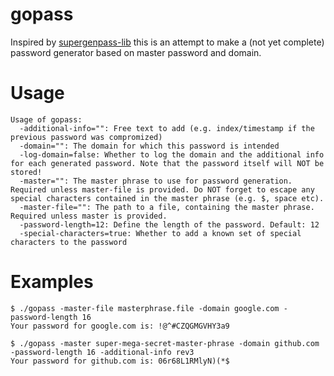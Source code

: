 # gopass
Inspired by [supergenpass-lib](https://github.com/chriszarate/supergenpass-lib) this is an attempt to make a (not yet complete) password generator based on master password and domain.

Usage
=====
    Usage of gopass:
      -additional-info="": Free text to add (e.g. index/timestamp if the previous password was compromized)
      -domain="": The domain for which this password is intended
      -log-domain=false: Whether to log the domain and the additional info for each generated password. Note that the password itself will NOT be stored!
      -master="": The master phrase to use for password generation. Required unless master-file is provided. Do NOT forget to escape any special characters contained in the master phrase (e.g. $, space etc).
      -master-file="": The path to a file, containing the master phrase. Required unless master is provided.
      -password-length=12: Define the length of the password. Default: 12
      -special-characters=true: Whether to add a known set of special characters to the password

Examples
========
    $ ./gopass -master-file masterphrase.file -domain google.com -password-length 16
    Your password for google.com is: !@^#CZQGMGVHY3a9

    $ ./gopass -master super-mega-secret-master-phrase -domain github.com -password-length 16 -additional-info rev3
    Your password for github.com is: 06r68L1RMlyN)(*$
